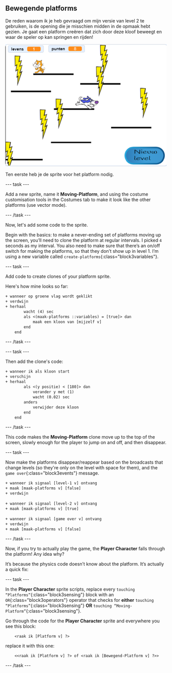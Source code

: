 ## Bewegende platforms

De reden waarom ik je heb gevraagd om mijn versie van level 2 te gebruiken, is de opening die je misschien midden in de opmaak hebt gezien. Je gaat een platform creëren dat zich door deze kloof beweegt en waar de speler op kan springen en rijden!

![Een ander level met verschillende platforms](images/movingPlatforms.png)

Ten eerste heb je de sprite voor het platform nodig.

\--- task \---

Add a new sprite, name it **Moving-Platform**, and using the costume customisation tools in the Costumes tab to make it look like the other platforms \(use vector mode\).

\--- /task \---

Now, let's add some code to the sprite.

Begin with the basics: to make a never-ending set of platforms moving up the screen, you’ll need to clone the platform at regular intervals. I picked `4` seconds as my interval. You also need to make sure that there’s an on/off switch for making the platforms, so that they don’t show up in level 1. I’m using a new variable called `create-platforms`{:class="block3variables"}.

\--- task \---

Add code to create clones of your platform sprite.

Here's how mine looks so far:

```blocks3
+ wanneer op groene vlag wordt geklikt
+ verdwijn
+ herhaal
        wacht (4) sec
        als <(maak-platforms ::variables) = [true]> dan
            maak een kloon van [mijzelf v]
        end
    end
```

\--- /task \---

\--- task \---

Then add the clone's code:

```blocks3
+ wanneer ik als kloon start
+ verschijn
+ herhaal
        als <(y positie) < [180]> dan
            verander y met (1)
            wacht (0.02) sec
        anders
            verwijder deze kloon
        end
    end
```

\--- /task \---

This code makes the **Moving-Platform** clone move up to the top of the screen, slowly enough for the player to jump on and off, and then disappear.

\--- task \---

Now make the platforms disappear/reappear based on the broadcasts that change levels (so they're only on the level with space for them), and the `game over`{:class="block3events"} message.

```blocks3
+ wanneer ik signaal [level-1 v] ontvang
+ maak [maak-platforms v] [false]
+ verdwijn

+ wanneer ik signaal [level-2 v] ontvang
+ maak [maak-platforms v] [true]

+ wanneer ik signaal [game over v] ontvang
+ verdwijn
+ maak [maak-platforms v] [false]
```

\--- /task \---

Now, if you try to actually play the game, the **Player Character** falls through the platform! Any idea why?

It’s because the physics code doesn’t know about the platform. It’s actually a quick fix:

\--- task \---

In the **Player Character** sprite scripts, replace every `touching “Platforms”`{:class="block3sensing"} block with an `OR`{:class="block3operators"} operator that checks for **either** `touching “Platforms”`{:class="block3sensing"} **OR** `touching “Moving-Platform”`{:class="block3sensing"}.

Go through the code for the **Player Character** sprite and everywhere you see this block:

```blocks3
    <raak ik [Platform v] ?>
```

replace it with this one:

```blocks3
    <<raak ik [Platform v] ?> of <raak ik [Bewegend-Platform v] ?>>
```

\--- /task \---